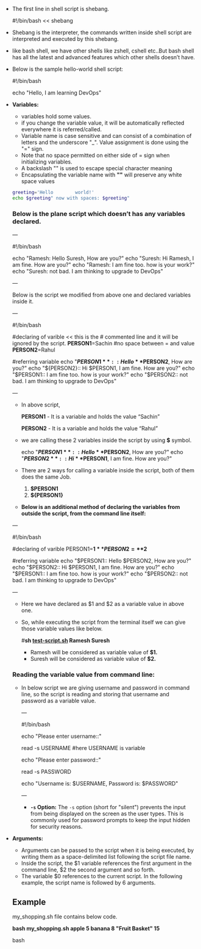 - The first line in shell script is shebang.
    
    #!/bin/bash   << shebang
    
- Shebang is the interpreter, the commands written inside shell script are interpreted and executed by this shebang.
- like bash shell, we have other shells like zshell, cshell etc..But bash shell has all the latest and advanced features which other shells doesn’t have.
- Below is the sample hello-world shell script:
    
    #!/bin/bash
    
    echo "Hello, I am learning DevOps"
    
- **Variables:**
    - variables hold some values.
    - if you change the variable value, it will be automatically reflected everywhere it is referred/called.
    - Variable name is case sensitive and can consist of a combination of letters and the underscore "_". Value assignment is done using the "=" sign.
    - Note that no space permitted on either side of = sign when initializing variables.
    - A backslash "\" is used to escape special character meaning
    - Encapsulating the variable name with **""** will preserve any white space values
    
    ```bash
    greeting='Hello        world!'
    echo $greeting" now with spaces: $greeting"
    
    ```
    
    ### Below is the plane script which doesn’t has any variables declared.
    
    — 
    
    #!/bin/bash
    
    echo "Ramesh: Hello Suresh, How are you?"
    echo "Suresh: Hi Ramesh, I am fine. How are you?"
    echo "Ramesh: I am fine too. how is your work?"
    echo "Suresh: not bad. I am thinking to upgrade to DevOps"
    
    — 
    
    Below is the script we modified from above one and declared variables inside it.
    
    — 
    
    #!/bin/bash
    
    #declaring of varible                    << this is the # commented line and it will be ignored by the script.
    **PERSON1**=Sachin #no space between = and value
    **PERSON2**=Rahul
    
    #referring variable
    echo "**$PERSON1**:: Hello **$PERSON2**, How are you?"
    echo "${PERSON2}:: Hi $PERSON1, I am fine. How are you?"
    echo "$PERSON1:: I am fine too. how is your work?"
    echo "$PERSON2:: not bad. I am thinking to upgrade to DevOps"
    
    — 
    
    - In above script,
        
        **PERSON1** - It is a variable and holds the value “Sachin”
        
        **PERSON2** - It is a variable and holds the value “Rahul”
        
    - we are calling these 2 variables inside the script by using **$** symbol.
        
        echo "**$PERSON1**:: Hello **$PERSON2**, How are you?"
        echo "**${PERSON2}**:: Hi **$PERSON1**, I am fine. How are you?"
        
    - There are 2 ways for calling a variable inside the script, both of them does the same Job.
        1. **$PERSON1**
        2. **${PERSON1}**
    
    - **Below is an additional method of declaring the variables from outside the script, from the command line itself:**
    
    — 
    
    #!/bin/bash
    
    #declaring of varible
    PERSON1=**$1**
    PERSON2=**$2**
    
    #referring variable
    echo "$PERSON1:: Hello $PERSON2, How are you?"
    echo "$PERSON2:: Hi $PERSON1, I am fine. How are you?"
    echo "$PERSON1:: I am fine too. how is your work?"
    echo "$PERSON2:: not bad. I am thinking to upgrade to DevOps"
    
    — 
    
    - Here we have declared as $1 and $2 as a variable value in above one.
    - So, while executing the script from the terminal itself we can give those variable values like below.
        
        #**sh [test-script.sh](http://test-script.sh) Ramesh Suresh**
        
        - Ramesh will be considered as variable value of **$1.**
        - Suresh will be considered as variable value of **$2.**
    
    ### Reading the variable value from command line:
    
    - In below script we are giving username and password in command line, so the script is reading and storing that username and password as a variable value.
        
        — 
        
        #!/bin/bash
        
        echo "Please enter username::"
        
        read -s USERNAME                     #here USERNAME is variable
        
        echo "Please enter password::"
        
        read -s PASSWORD
        
        echo "Username is: $USERNAME, Password is: $PASSWORD"
        
        — 
        
        - **`-s` Option:** The `-s` option (short for "silent") prevents the input from being displayed on the screen as the user types. This is commonly used for password prompts to keep the input hidden for security reasons.
- **Arguments:**
    - Arguments can be passed to the script when it is being executed, by writing
     them as a space-delimited list following the script file name.
    - Inside the script, the $1 variable references the first argument in the command line, $2 the second argument and so forth.
    - The variable $0 references to the current script. In the following example, the script name is followed by 6 arguments.
    
    ## Example
    
    my_shopping.sh file contains below code.
    
    **bash my_shopping.sh apple 5 banana 8 "Fruit Basket" 15**
    
    bash <script name>        1        2       3       4             5             6            << representing 6 variables.
    
    ```bash
    #!/bin/bash
    echo "File name is "$0 # holds the current script
    echo $3 # $3 holds banana
    Data=$5
    echo "A $Data costs just $6."
    echo $#
    
    ```
    
    Executing the script on terminal as,
    
    **bash my_shopping.sh apple 5 banana 8 "Fruit Basket" 15**
    
    bash <script name>        1        2       3       4             5             6            << representing 6 variables.
    
    output is
    
    **File name is my_shopping.sh**
    
    **banana**
    
    **A Fruit Basket costs just 15**
    
    **6**
    
    - The variable $# holds the number of arguments passed to the script
    - The variable $@ holds a space delimited string of all arguments passed to the script
- **Array:**
    - An array is called list of values.
    - An array can hold several values under one name. Array naming is the same as variables naming. An array is initialized by assign space-delimited values enclosed in ()
    - An array is a variable containing multiple values. Any variable may be used as an array. There is no maximum limit to the size of an array, nor any requirement that member variables be indexed or assigned contiguously. Arrays are zero-based: the first element is indexed with the number 0.
        
        ```bash
        my_array=(apple banana "Fruit Basket" orange)
        new_array[2]=apricot
        ```
        
    - The total number of elements in the array is referenced by **${#arrayname[@]}**
        
        ```bash
        my_array=(apple banana "Fruit Basket" orange)
        echo  ${#my_array[@]}                   # 4
        ```
        
    - If you define a variable as array, it can hold list of values.
        
        $**VARIBALE**
        ${**VARIBALE**}
        
    
    Example:
    
    ```jsx
    #!/bin/bash
    
    MOVIES=("RRR" "DjTillu" "murari") 
    
    indexes:        0           1            2      
    
    size of above array is 3.
    
    index are 0,1,2
    
    list always starts with 0.
    
    echo "First Movie is: ${MOVIES[0]}"
    echo "Second Movie is: ${MOVIES[1]}"
    echo "All Movies are: ${MOVIES[@]}"
    ```
    
    - **MOVIES** - Is an array
    - **RRR DJTillu Murari** - are the list of values inside an array
    - The size of an array is 3 (RRR DJTillu Murari)
    - The indexes are 0, 1, 2 (RRR DJTillu Murari), because list is always starts with 0.
    - **${MOVIES[0]}** - declaring the **first** value from list of an array
    - **${MOVIES[1]}** - declaring the **second** value from list of an array
    - **${MOVIES[@]}** - declaring **all values** from list of an array
    
- **Special Variables: Important:**
    - $@ - All variables or All arguments passed to script or function
    - $*- All arguments passed to script or function.
    - $# - Number of variables or parameters passed
    - $0 - The filename of the current script
    - $PWD - current working directory
    - $HOME - Home directory of the current user
    - $USER - Which user is running the script
    - $HOSTNAME - Hostname
    - $$ - Process ID of the current shell script
    - $! - Process ID of the last background command
    - **$? - exit status of a previous command**
        - 0 = success
        - 1 -127 = failed (other than 0, any exit code is failure)
    
    - Below is the sample script which will show the outputs of all these special variables.
        
        — 
        
        ```jsx
        #!/bin/bash
        
        echo "All variables: $@"
        echo "Number of variables passed: $#"
        echo "Script Name: $0"
        echo "Current working directory: $PWD"
        echo "Home directory of current user: $HOME"
        echo "Which user is running this script: $USER"
        echo "Hostname: $HOSTNAME"
        echo "Process ID of the current shell script: $$"
        sleep 60 &                  #given sleep 60 to check the process ID of above command.
        echo "Process ID of last background command: $!"
        ```
        
        — 
        
- **Conditions:**
    - We use conditions when you want to take a decision.
    - whenever there is an “If” in the requirement or scenario then conditions will comes into picture.
    - Ex: check if 10 is > 10, or < 10, or =10, high low etc.. certain conditions.
        
        Example:
        
    
    — 
    
    ```jsx
    #!/bin/bash
    
    NUMBER=$1
    
    if [ $NUMBER -gt 10 ]
    then
        echo "Given number $NUMBER is greater than 10"
    else
        echo "Given number $NUMBER is less than 10"
    fi
    ```
    
    - -gt >> greaterthan
    - -lt >> lessthan
    - -eq >> equalsto
    - -ge >> grearthan or equals to
    - -le >> lessthan or equals to
    - -ne >> Not equals to
    - **Types of numeric comparisons:**
    
    ```bash
    comparison    Evaluated to true when
    $a -lt $b    $a < $b
    $a -gt $b    $a > $b
    $a -le $b    $a <= $b
    $a -ge $b    $a >= $b
    $a -eq $b    $a is equal to $b
    $a -ne $b    $a is not equal to $b
    ```
    
    - **Types of string comparisons:**
    
    ```bash
    comparison    Evaluated to true when
    "$a" = "$b"     $a is the same as $b
    "$a" == "$b"    $a is the same as $b
    "$a" != "$b"    $a is different from OR not equal to $b
    -z "$a"         $a is empty
    ```
    
    - **note1**: whitespace around = is required
    - **note2**: use "" around string variables to avoid shell expansion of special characters as *
    - Below are some of the examples:
    - The basic conditional decision making construct is:
        
        **if [ expression ]; then**
        
        code if 'expression' is true
        
        **fi**
        
    
    ```bash
    NAME="John"
    if [ "$NAME" = "John" ]; then
      echo "True - my name is indeed John"
    fi
    
    ```
    
    It can be expanded with 'else'
    
    ```bash
    NAME="Bill"
    if [ "$NAME" = "John" ]; then
      echo "True - my name is indeed John"
    else
      echo "False"
      echo "You must mistaken me for $NAME"
    fi
    
    ```
    
    It can be expanded with 'elif' (else-if)
    
    ```bash
    NAME="George"
    if [ "$NAME" = "John" ]; then
      echo "John Lennon"
    elif [ "$NAME" = "George" ]; then
      echo "George Harrison"
    else
      echo "This leaves us with Paul and Ringo"
    fi
    
    ```
    
- **Loops:**
    - bash for loop
    
    ```bash
    # basic construct
    for arg in [list]
    do
     command(s)...
    done
    ```
    
    - For each pass through the loop, arg takes on the value of each successive value in the list. Then the command(s) are executed.
    
    ```bash
    # loop on array member
    NAMES=(Joe Jenny Sara Tony)
    for N in ${NAMES[@]} ; do
      echo "My name is $N"
    done
    
    # loop on command output results
    for f in $( ls prog.sh /etc/localtime ) ; do
      echo "File is: $f"
    done
    
    ```
    
    - bash while loop
    
    ```bash
    # basic construct
    while [ condition ]
    do
     command(s)...
    done
    
    ```
    
    - The while construct tests for a condition, and if true, executes commands. It keeps looping as long as the condition is true.
    
    ```bash
    COUNT=4
    while [ $COUNT -gt 0 ]; do
      echo "Value of count is: $COUNT"
      COUNT=$(($COUNT - 1))done
    
    ```
    
    - bash until loop
    
    ```bash
    # basic construct
    until [ condition ]
    do
     command(s)...
    done
    
    ```
    
    - The until construct tests for a condition, and if false, executes 
    commands. It keeps looping as long as the condition is false (opposite 
    of while construct)
    
    ```bash
    COUNT=1
    until [ $COUNT -gt 5 ]; do
      echo "Value of count is: $COUNT"
      COUNT=$(($COUNT + 1))done
    
    ```
    
    - **"break" and "continue" statements**
        
        break and continue can be used to control the loop execution of for, while and until constructs. continue is used to skip the rest of a particular loop iteration, whereas break is used to skip the entire rest of loop. A few examples:
        
    
    ```bash
    # Prints out 0,1,2,3,4
    
    COUNT=0
    while [ $COUNT -ge 0 ]; do
      echo "Value of COUNT is: $COUNT"
      COUNT=$((COUNT+1))if [ $COUNT -ge 5 ] ; then
        break
      fi
    done
    
    # Prints out only odd numbers - 1,3,5,7,9
    COUNT=0
    while [ $COUNT -lt 10 ]; do
      COUNT=$((COUNT+1))# Check if COUNT is even
      if [ $(($COUNT % 2)) = 0 ] ; then
        continue
      fi
      echo $COUNT
    done;
    ```
    
    - **Example Exercise:**
        - In this exercise, you will need to loop through and print out all even numbers from the numbers list in the same order they are received. Don't print any numbers that come after 237 in the sequence.
        - **Solution:**
            
            #!/bin/bash
            NUMBERS=(951 402 984 651 360 69 408 319 601 485 980 507 725 547 544 615 83 165 141 501 263 617 865 575 219 390 237 412 566 826 248 866 950 626 949 687 217 815 67 104 58 512 24 892 894 767 553 81 379 843 831 445 742 717 958 609 842 451 688 753 854 685 93 857 440 380 126 721 328 753 470 743 527)
            
            write your code here:
            
            ```
            
            for gg in ${NUMBERS[@]}; do
            if [ $gg == 237 ]; then
            	break;
            elif [ $(($gg % 2)) == 0 ]; then
            	echo $gg
            fi
            done
            ```
            
- **Datatypes:**
    
    ```jsx
    #!/bin/bash
    
    NO1=$1
    NO2=$2
    
    SUM=$(($NO1+$NO2))
    
    echo "Total of $NO1 and $NO2 is: $SUM"
    ```
    
- **Functions:**
    - whenever there is a repeated code, we can use functions to mitigate the repeated code.
    - It is a block of code that can do some work, and it accepts inputs too.
    - If any value keeps repeating inside code, we can declare it as variable. Using variables is a best practice even if its repeated for 1 time also.
    
    Example:
    
    — 
    
    ```jsx
    #!/bin/bash
    
    USERID=$(id -u)                                   #Giving id -u command output as a value to the USERID variable.
    TIMESTAMP=$(date +%F-%H-%M-%S)
    SCRIPT_NAME=$(echo $0 | cut -d "." -f1)    # $0 is meant for script name as part of special variables. 
    LOGFILE=/tmp/$SCRIPT_NAME-$TIMESTAMP.log
    
    VALIDATE(){          #VALIDATE is the function name
    if [ $1 -ne 0 ]         # Here $1 and $2 values are comes from below 
    then
    echo "$2...FAILURE"
    exit 1
    else
    echo "$2...SUCCESS"
    fi
    }
    
    if [ $USERID -ne 0 ]
    then
    echo "Please run this script with root access."
    exit 1 # manually exit if error comes.
    else
    echo "You are super user."
    fi
    
    dnf install mysql -y &>>$LOGFILE
    VALIDATE $? "Installing MySQL"
    
    dnf install git -y &>>$LOGFILE
    VALIDATE $? "Installing Git"
    ```
    
    — 
    
    - SCRIPT_NAME=$(echo $0 | cut -d "." -f1)
    - $0 - is meant for script name
    - cut -d “.” -f1
        - for example if the script name is “[**01-shell-script.sh**](http://01-shell-script.sh) “
        - Then it will separate the name with . and take the first one. that means **01-shell-script**
        - if we separate it with “-” then it will take only “01”
        - Here we are just fragmenting the script name.
    - Explanation of declaring functions:
        
        ```jsx
        dnf install mysql -y &>>$LOGFILE
        VALIDATE $? "Installing MySQL"      \\$? = $1 - exit status, it can be 0 or 1  and Installing MySQL = $2..  it will just display it.
        
        dnf install git -y &>>$LOGFILE
        VALIDATE $? "Installing Git"            \\$? = $1 - exit status, it can be 0 or 1  and Installing Git= $2 .. it will just display it.
        ```
        
    - **Example Function:**
        - In this exercise, you will need to write a function called ENGLISH_CALC which can process sentences such as:
            
            '3 plus 5', '5 minus 1' or '4 times 6' and print the results as: '3 + 5 = 8', '5 - 1 = 4' or '4 * 6 = 24' respectively.
            
            **Solution:**
            
            #!/bin/bash
            
            //enter your function code here
            
            function ENGLISH_CALC {
            a=$1
            b=$3
            signn=$2
            if [ $signn == "plus" ]; then
            echo "$a + $b = $(($a+$b))"
            elif [ $signn == "minus" ]; then
            echo "$a - $b = $(($a-$b))"
            elif [ $signn == "times" ]; then
            echo "$a * $b = $(($a*$b))"
            fi
            }
            
            //testing code
            
            ENGLISH_CALC 3 plus 5
            ENGLISH_CALC 5 minus 1
            ENGLISH_CALC 4 times 6
            
- **Commands/Parameters with Explanation and Examples:**
    
    ### ### Read command/parameter:
    
    - ‘read’ parameter in shell script is used to read the input from the user and store it in a variable.
        1. read -p “Enter your name: ” name
            - here, -p —> for prompting a message before reading it.
            - name —> is the variable and it holds the value which user will input from the command line
        2. echo “Enter your name: “
            
            read name
            
            - here again the ‘name’ is a variable. both 1 and 2 serve the same purpose.
    - **Few other options while using read:**
        - -r — Prevents backslashes from being interpreted as escape characters. Useful when reading file paths.
            
            read -r path
            
        - -a — Read into an array
            
            read -a array_name
            
        - -t — Specifies a timeout in seconds for the read operation
            
            read -n 3 variable_name
            
        - -n — Specifies the number of characters to read.
            
             read -n 3 variable_name
            
        
        - -s — Silent mode. Input will not be displayed on the screen while typing.
            
            read -s password
            
            **Basic Examples:**
            
            1. 
                
                echo "What's your name?"
                read name
                echo "Hello, $name!"
                
            2. **Using -p Option**:
                
                read -p "Enter your age: " age
                echo "You are $age years old."
                
            3. **Reading into an Array**:
                
                echo "Enter three fruits: "
                read -a fruits
                echo "You entered: ${fruits[0]}, ${fruits[1]}, and ${fruits[2]}."
                
            4. **Reading Password in Silent Mode**:
                
                read -s -p "Enter your password: " password
                echo "Password entered."
                
    
    ### **### Sample script examples:**
    
    - **To check if any file or directory is exists or not:**
        
        if [ -e "$FILE" ]; then      --> **If a file or directory exists or not ?**
        if [ -f "$FILE" ]; then  --> **if Above file exists, then what it is readable/executable/writable ?**
        echo "$FILE is a regular file."
        fi
        if [ -d "$FILE" ]; then
        echo "$FILE is a directory."
        fi
        if [ -r "$FILE" ]; then
        echo "$FILE is readable."
        fi
        if [ -w "$FILE" ]; then
        echo "$FILE is writable."
        fi
        if [ -x "$FILE" ]; then
        echo "$FILE is executable/searchable."
        
        - **use "-e" to test if file exist**
            
            ```bash
            #!/bin/bash
            filename="sample.md"
            if [ -e "$filename" ]; then
                echo "$filename exists as a file"
            fi
            ```
            
        - **use "-d" to test if directory exists**
        
        ```bash
        #!/bin/bash
        directory_name="test_directory"
        if [ -d "$directory_name" ]; then
            echo "$directory_name exists as a directory"
        fi
        
        ```
        
        - **use "-r" to test if file has read permission for the user running the script/test**
        
        ```bash
        #!/bin/bash
        filename="sample.md"
        if [ ! -f "$filename" ]; then
            touch "$filename"
        fi
        if [ -r "$filename" ]; then
            echo "you are allowed to read $filename"
        else
            echo "you are not allowed to read $filename"
        fi
        ```
        
    - Imagine you want to store logs of an application into a file and at the same time print it on the console. A very handy command for that is `tee`.
    
    ```bash
    echo "Hello, world!" | tee /tmp/hello.txt
    ```
